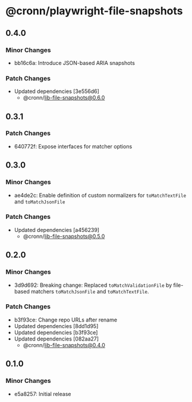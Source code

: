 # @cronn/playwright-file-snapshots

## 0.4.0

### Minor Changes

- bb16c6a: Introduce JSON-based ARIA snapshots

### Patch Changes

- Updated dependencies [3e556d6]
  - @cronn/lib-file-snapshots@0.6.0

## 0.3.1

### Patch Changes

- 640772f: Expose interfaces for matcher options

## 0.3.0

### Minor Changes

- ae4de2c: Enable definition of custom normalizers for `toMatchTextFile` and `toMatchJsonFile`

### Patch Changes

- Updated dependencies [a456239]
  - @cronn/lib-file-snapshots@0.5.0

## 0.2.0

### Minor Changes

- 3d9d692: Breaking change: Replaced `toMatchValidationFile` by file-based matchers `toMatchJsonFile` and `toMatchTextFile`.

### Patch Changes

- b3f93ce: Change repo URLs after rename
- Updated dependencies [8dd1d95]
- Updated dependencies [b3f93ce]
- Updated dependencies [082aa27]
  - @cronn/lib-file-snapshots@0.4.0

## 0.1.0

### Minor Changes

- e5a8257: Initial release
